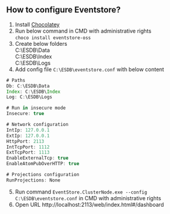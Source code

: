 ## How to configure Eventstore?

1. Install [Chocolatey](https://docs.chocolatey.org/en-us/choco/setup)
2. Run below command in CMD with administrative rights  
   `choco install eventstore-oss`
3. Create below folders  
   C:\ESDB\Data  
   C:\ESDB\Index  
   C:\ESDB\Logs
4. Add config file `C:\ESDB\eventstore.conf` with below content

```javascript
# Paths
Db: C:\ESDB\Data
Index: C:\ESDB\Index
Log: C:\ESDB\Logs

# Run in insecure mode
Insecure: true

# Network configuration
IntIp: 127.0.0.1
ExtIp: 127.0.0.1
HttpPort: 2113
IntTcpPort: 1112
ExtTcpPort: 1113
EnableExternalTcp: true
EnableAtomPubOverHTTP: true

# Projections configuration
RunProjections: None
```

5. Run command `EventStore.ClusterNode.exe --config C:\ESDB\eventstore.conf` in CMD with administrative rights
6. Open URL http://localhost:2113/web/index.html#/dashboard
